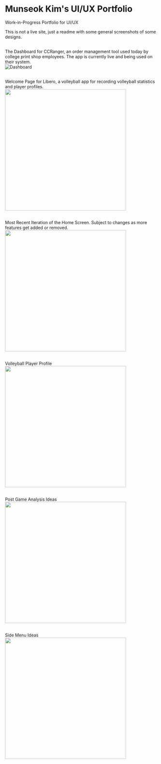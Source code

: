 # Munseok Kim's UI/UX Portfolio
Work-in-Progress Portfolio for UI/UX 

This is not a live site, just a readme with some general screenshots of some designs.

<br/>The Dashboard for CCRanger, an order management tool used today by college print shop employees. The app is currently live and being used on their system.<br/>
![Dashboard](https://github.com/MunseokKimmy/uxportfolio/assets/59575386/bd239c9c-022e-43e4-8fb6-4a5b50d55264)

<br/>Welcome Page for Libero, a volleyball app for recording volleyball statistics and player profiles. <br/>
<img src="https://github.com/MunseokKimmy/uxportfolio/assets/59575386/8d35040a-6b80-4e60-897e-4151b8736495" width="400">

<br/>Most Recent Iteration of the Home Screen. Subject to changes as more features get added or removed.<br/>
<img src="https://github.com/MunseokKimmy/uxportfolio/assets/59575386/9c5f9c0a-ace1-48ff-ac77-a083d0d47e4f" width="400">

<br/>Volleyball Player Profile<br/>
<img src="https://github.com/MunseokKimmy/uxportfolio/assets/59575386/81de5757-6757-4866-b713-6dec6e20d20b" width="400">

<br/>Post Game Analysis Ideas<br/>
<img src="https://github.com/MunseokKimmy/uxportfolio/assets/59575386/66dce46d-a4a4-4b66-9fd5-9985cc5743b6" width="400">

<br/>Side Menu Ideas<br/>
<img src="https://github.com/MunseokKimmy/uxportfolio/assets/59575386/7b39f81b-3b1b-4351-81aa-5e0883766d53" width="400">

